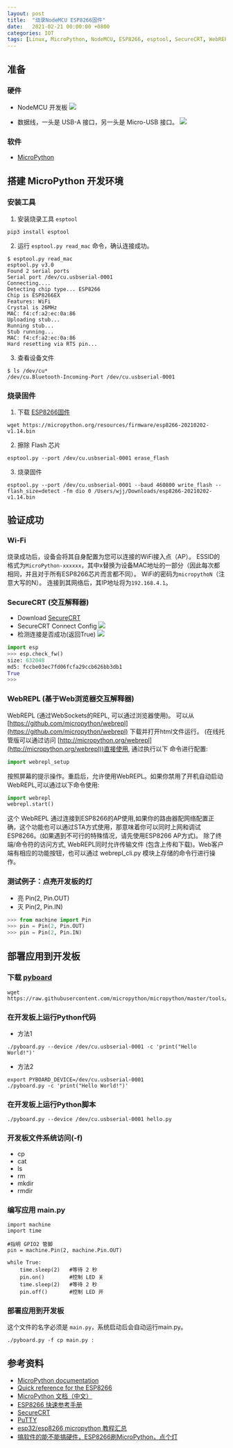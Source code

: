 ```yaml
---
layout: post
title:  "烧录NodeMCU ESP8266固件"
date:   2021-02-21 00:00:00 +0800
categories: IOT
tags: [Linux, MicroPython, NodeMCU, ESP8266, esptool, SecureCRT, WebREPL]
---
```


## 准备
### 硬件
* NodeMCU 开发板
![](/images/2021/nodemcu-esp8266.png)

* 数据线，一头是 USB-A 接口，另一头是 Micro-USB 接口。
![](/images/2021/usb.png)

### 软件
* [MicroPython](https://docs.micropython.org/en/latest/)

## 搭建 MicroPython 开发环境
### 安装工具
1. 安装烧录工具 ```esptool```
```shell
pip3 install esptool
```

2. 运行 ```esptool.py read_mac``` 命令，确认连接成功。
```shell
$ esptool.py read_mac
esptool.py v3.0
Found 2 serial ports
Serial port /dev/cu.usbserial-0001
Connecting....
Detecting chip type... ESP8266
Chip is ESP8266EX
Features: WiFi
Crystal is 26MHz
MAC: f4:cf:a2:ec:0a:86
Uploading stub...
Running stub...
Stub running...
MAC: f4:cf:a2:ec:0a:86
Hard resetting via RTS pin...
```

3. 查看设备文件
```shell
$ ls /dev/cu*
/dev/cu.Bluetooth-Incoming-Port /dev/cu.usbserial-0001
```

### 烧录固件
1. 下载 [ESP8266固件](https://micropython.org/download/esp8266/)
```shell
wget https://micropython.org/resources/firmware/esp8266-20210202-v1.14.bin
```

2. 擦除 Flash 芯片
```shell
esptool.py --port /dev/cu.usbserial-0001 erase_flash
```

3. 烧录固件
```shell
esptool.py --port /dev/cu.usbserial-0001 --baud 460800 write_flash --flash_size=detect -fm dio 0 /Users/wjj/Downloads/esp8266-20210202-v1.14.bin
```

## 验证成功
### Wi-Fi
烧录成功后，设备会将其自身配置为您可以连接的WiFi接入点（AP）。 ESSID的格式为```MicroPython-xxxxxx```，其中x替换为设备MAC地址的一部分（因此每次都相同，并且对于所有ESP8266芯片而言都不同）。 WiFi的密码为```micropythoN```（注意大写的N）。 连接到其网络后，其IP地址将为```192.168.4.1```。

### SecureCRT (交互解释器)
* Download [SecureCRT](https://www.vandyke.com/cgi-bin/releases.php?product=securecrt)
* SecureCRT Connect Config
![](/images/2021/securecrt-esp8266-connect-config.png)
* 检测连接是否成功(返回True)
![](/images/2021/securecrt-esp8266-micropython-connect-check.png)
```py
import esp
>>> esp.check_fw()
size: 632048
md5: fccbe03ec7fd06fcfa29ccb626bb3db1
True
>>> 
```

### WebREPL (基于Web浏览器交互解释器)
WebREPL (通过WebSockets的REPL, 可以通过浏览器使用)。 可以从 [https://github.com/micropython/webrepl](https://github.com/micropython/webrepl) 下载并打开html文件运行。 (在线托管版可以通过访问 [http://micropython.org/webrepl](http://micropython.org/webrepl))直接使用, 通过执行以下 命令进行配置:
```py
import webrepl_setup
```
按照屏幕的提示操作。重启后，允许使用WebREPL。如果你禁用了开机自动启动WebREPL,可以通过以下命令使用:
```py
import webrepl
webrepl.start()
```
这个 WebREPL 通过连接到ESP8266的AP使用,如果你的路由器配网络配置正确，这个功能也可以通过STA方式使用，那意味着你可以同时上网和调试ESP8266。(如果遇到不可行的特殊情况，请先使用ESP8266 AP方式)。
除了终端/命令符的访问方式, WebREPL同时允许传输文件 (包含上传和下载)。Web客户端有相应的功能按钮，也可以通过 webrepl_cli.py 模块上存储的命令行进行操作。

### 测试例子：点亮开发板的灯
* 亮 Pin(2, Pin.OUT)
* 灭 Pin(2, Pin.IN)
```py
>>> from machine import Pin
>>> pin = Pin(2, Pin.OUT)
>>> pin = Pin(2, Pin.IN)
```

## 部署应用到开发板
### 下载 [pyboard](https://github.com/micropython/micropython/blob/master/tools/pyboard.py)
```shell
wget https://raw.githubusercontent.com/micropython/micropython/master/tools/pyboard.py
```

### 在开发板上运行Python代码
* 方法1
```shell
./pyboard.py --device /dev/cu.usbserial-0001 -c 'print("Hello World!")'
```

* 方法2
```shell
export PYBOARD_DEVICE=/dev/cu.usbserial-0001
./pyboard.py -c 'print("Hello World!")'
```

### 在开发板上运行Python脚本
```shell
./pyboard.py --device /dev/cu.usbserial-0001 hello.py
```

### 开发板文件系统访问(-f)
* cp
* cat
* ls
* rm
* mkdir
* rmdir

### 编写应用 main.py
```shell
import machine
import time

#指明 GPIO2 管脚
pin = machine.Pin(2, machine.Pin.OUT)

while True:
    time.sleep(2)   #等待 2 秒
    pin.on()        #控制 LED 关
    time.sleep(2)   #等待 2 秒
    pin.off()       #控制 LED 开
```

### 部署应用到开发板
这个文件的名字必须是 ```main.py```，系统启动后会自动运行main.py。
```shell
./pyboard.py -f cp main.py :
```

## 参考资料
* [MicroPython documentation](https://docs.micropython.org/en/latest/index.html)
* [Quick reference for the ESP8266](https://docs.micropython.org/en/latest/esp8266/quickref.html)
* [MicroPython 文档（中文）](http://docs.micropython.01studio.org/zh_CN/latest/index.html)
* [ESP8266 快速参考手册](http://docs.micropython.01studio.org/zh_CN/latest/esp8266/quickref.html)
* [SecureCRT](https://www.vandyke.com/cgi-bin/releases.php?product=securecrt)
* [PuTTY](https://www.putty.org)
* [esp32/esp8266  micropython 教程汇总](https://mc.dfrobot.com.cn/thread-271930-1-1.html)
* [搞软件的能不能搞硬件，ESP8266刷MicroPython，点个灯](https://www.bilibili.com/read/cv5718920/)
